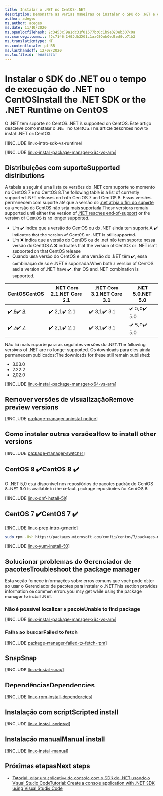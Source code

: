 ```yaml
---
title: Instalar o .NET no CentOS-.NET
description: Demonstra as várias maneiras de instalar o SDK do .NET e o tempo de execução do .NET no CentOS.
author: adegeo
ms.author: adegeo
ms.date: 11/10/2020
ms.openlocfilehash: 2c3453c79a1dc31f01577bc0c1b9e320eb307c0a
ms.sourcegitcommit: 45c7148f2483db2501c1aa696ab6ed2ed8cb71b2
ms.translationtype: MT
ms.contentlocale: pt-BR
ms.lasthandoff: 12/08/2020
ms.locfileid: "96851673"
---
```

# <a name="install-the-net-sdk-or-the-net-runtime-on-centos"></a><span data-ttu-id="85d9b-103">Instalar o SDK do .NET ou o tempo de execução do .NET no CentOS</span><span class="sxs-lookup"><span data-stu-id="85d9b-103">Install the .NET SDK or the .NET Runtime on CentOS</span></span>

<span data-ttu-id="85d9b-104">O .NET tem suporte no CentOS.</span><span class="sxs-lookup"><span data-stu-id="85d9b-104">.NET is supported on CentOS.</span></span> <span data-ttu-id="85d9b-105">Este artigo descreve como instalar o .NET no CentOS.</span><span class="sxs-lookup"><span data-stu-id="85d9b-105">This article describes how to install .NET on CentOS.</span></span>

[!INCLUDE [linux-intro-sdk-vs-runtime](includes/linux-intro-sdk-vs-runtime.md)]

[!INCLUDE [linux-install-package-manager-x64-vs-arm](includes/linux-install-package-manager-x64-vs-arm.md)]

## <a name="supported-distributions"></a><span data-ttu-id="85d9b-106">Distribuições com suporte</span><span class="sxs-lookup"><span data-stu-id="85d9b-106">Supported distributions</span></span>

<span data-ttu-id="85d9b-107">A tabela a seguir é uma lista de versões do .NET com suporte no momento no CentOS 7 e no CentOS 8.</span><span class="sxs-lookup"><span data-stu-id="85d9b-107">The following table is a list of currently supported .NET releases on both CentOS 7 and CentOS 8.</span></span> <span data-ttu-id="85d9b-108">Essas versões permanecem com suporte até que a versão do [.net atinja o fim do suporte](https://dotnet.microsoft.com/platform/support/policy/dotnet-core) ou a versão do CentOS não seja mais suportada.</span><span class="sxs-lookup"><span data-stu-id="85d9b-108">These versions remain supported until either the version of [.NET reaches end-of-support](https://dotnet.microsoft.com/platform/support/policy/dotnet-core) or the version of CentOS is no longer supported.</span></span>

- <span data-ttu-id="85d9b-109">Um ✔️ indica que a versão do CentOS ou do .NET ainda tem suporte.</span><span class="sxs-lookup"><span data-stu-id="85d9b-109">A ✔️ indicates that the version of CentOS or .NET is still supported.</span></span>
- <span data-ttu-id="85d9b-110">Um ❌ indica que a versão do CentOS ou do .net não tem suporte nessa versão do CentOS.</span><span class="sxs-lookup"><span data-stu-id="85d9b-110">A ❌ indicates that the version of CentOS or .NET isn't supported on that CentOS release.</span></span>
- <span data-ttu-id="85d9b-111">Quando uma versão do CentOS e uma versão do .NET têm ✔️, essa combinação de so e .NET é suportada.</span><span class="sxs-lookup"><span data-stu-id="85d9b-111">When both a version of CentOS and a version of .NET have ✔️, that OS and .NET combination is supported.</span></span>

| <span data-ttu-id="85d9b-112">CentOS</span><span class="sxs-lookup"><span data-stu-id="85d9b-112">CentOS</span></span>                   | <span data-ttu-id="85d9b-113">.NET Core 2.1</span><span class="sxs-lookup"><span data-stu-id="85d9b-113">.NET Core 2.1</span></span> | <span data-ttu-id="85d9b-114">.NET Core 3.1</span><span class="sxs-lookup"><span data-stu-id="85d9b-114">.NET Core 3.1</span></span> | <span data-ttu-id="85d9b-115">.NET 5.0</span><span class="sxs-lookup"><span data-stu-id="85d9b-115">.NET 5.0</span></span> |
|--------------------------|---------------|---------------|----------------|
| <span data-ttu-id="85d9b-116">✔️ [8](#centos-8-)</span><span class="sxs-lookup"><span data-stu-id="85d9b-116">✔️ [8](#centos-8-)</span></span> | <span data-ttu-id="85d9b-117">✔️ 2,1</span><span class="sxs-lookup"><span data-stu-id="85d9b-117">✔️ 2.1</span></span>        | <span data-ttu-id="85d9b-118">✔️ 3,1</span><span class="sxs-lookup"><span data-stu-id="85d9b-118">✔️ 3.1</span></span>        | <span data-ttu-id="85d9b-119">✔️ 5,0</span><span class="sxs-lookup"><span data-stu-id="85d9b-119">✔️ 5.0</span></span> |
| <span data-ttu-id="85d9b-120">✔️ [7](#centos-7-)</span><span class="sxs-lookup"><span data-stu-id="85d9b-120">✔️ [7](#centos-7-)</span></span> | <span data-ttu-id="85d9b-121">✔️ 2,1</span><span class="sxs-lookup"><span data-stu-id="85d9b-121">✔️ 2.1</span></span>        | <span data-ttu-id="85d9b-122">✔️ 3,1</span><span class="sxs-lookup"><span data-stu-id="85d9b-122">✔️ 3.1</span></span>        | <span data-ttu-id="85d9b-123">✔️ 5,0</span><span class="sxs-lookup"><span data-stu-id="85d9b-123">✔️ 5.0</span></span> |

<span data-ttu-id="85d9b-124">Não há mais suporte para as seguintes versões do .NET.</span><span class="sxs-lookup"><span data-stu-id="85d9b-124">The following versions of .NET are no longer supported.</span></span> <span data-ttu-id="85d9b-125">Os downloads para eles ainda permanecem publicados:</span><span class="sxs-lookup"><span data-stu-id="85d9b-125">The downloads for these still remain published:</span></span>

- <span data-ttu-id="85d9b-126">3.0</span><span class="sxs-lookup"><span data-stu-id="85d9b-126">3.0</span></span>
- <span data-ttu-id="85d9b-127">2.2</span><span class="sxs-lookup"><span data-stu-id="85d9b-127">2.2</span></span>
- <span data-ttu-id="85d9b-128">2,0</span><span class="sxs-lookup"><span data-stu-id="85d9b-128">2.0</span></span>

[!INCLUDE [linux-install-package-manager-x64-vs-arm](includes/linux-install-package-manager-x64-vs-arm.md)]

## <a name="remove-preview-versions"></a><span data-ttu-id="85d9b-129">Remover versões de visualização</span><span class="sxs-lookup"><span data-stu-id="85d9b-129">Remove preview versions</span></span>

[!INCLUDE [package-manager uninstall notice](./includes/linux-uninstall-preview-info.md)]

## <a name="how-to-install-other-versions"></a><span data-ttu-id="85d9b-130">Como instalar outras versões</span><span class="sxs-lookup"><span data-stu-id="85d9b-130">How to install other versions</span></span>

[!INCLUDE [package-manager-switcher](./includes/package-manager-heading-hack-pkgname.md)]

## <a name="centos-8-"></a><span data-ttu-id="85d9b-131">CentOS 8 ✔️</span><span class="sxs-lookup"><span data-stu-id="85d9b-131">CentOS 8 ✔️</span></span>

<span data-ttu-id="85d9b-132">O .NET 5,0 está disponível nos repositórios de pacotes padrão do CentOS 8.</span><span class="sxs-lookup"><span data-stu-id="85d9b-132">.NET 5.0 is available in the default package repositories for CentOS 8.</span></span>

[!INCLUDE [linux-dnf-install-50](includes/linux-install-50-dnf.md)]

## <a name="centos-7-"></a><span data-ttu-id="85d9b-133">CentOS 7 ✔️</span><span class="sxs-lookup"><span data-stu-id="85d9b-133">CentOS 7 ✔️</span></span>

[!INCLUDE [linux-prep-intro-generic](includes/linux-prep-intro-generic.md)]

```bash
sudo rpm -Uvh https://packages.microsoft.com/config/centos/7/packages-microsoft-prod.rpm
```

[!INCLUDE [linux-yum-install-50](includes/linux-install-50-yum.md)]

## <a name="troubleshoot-the-package-manager"></a><span data-ttu-id="85d9b-134">Solucionar problemas do Gerenciador de pacotes</span><span class="sxs-lookup"><span data-stu-id="85d9b-134">Troubleshoot the package manager</span></span>

<span data-ttu-id="85d9b-135">Esta seção fornece informações sobre erros comuns que você pode obter ao usar o Gerenciador de pacotes para instalar o .NET.</span><span class="sxs-lookup"><span data-stu-id="85d9b-135">This section provides information on common errors you may get while using the package manager to install .NET.</span></span>

### <a name="unable-to-find-package"></a><span data-ttu-id="85d9b-136">Não é possível localizar o pacote</span><span class="sxs-lookup"><span data-stu-id="85d9b-136">Unable to find package</span></span>

[!INCLUDE [linux-install-package-manager-x64-vs-arm](includes/linux-install-package-manager-x64-vs-arm.md)]

### <a name="failed-to-fetch"></a><span data-ttu-id="85d9b-137">Falha ao buscar</span><span class="sxs-lookup"><span data-stu-id="85d9b-137">Failed to fetch</span></span>

[!INCLUDE [package-manager-failed-to-fetch-rpm](includes/package-manager-failed-to-fetch-rpm.md)]

## <a name="snap"></a><span data-ttu-id="85d9b-138">Snap</span><span class="sxs-lookup"><span data-stu-id="85d9b-138">Snap</span></span>

[!INCLUDE [linux-install-snap](includes/linux-install-snap.md)]

## <a name="dependencies"></a><span data-ttu-id="85d9b-139">Dependências</span><span class="sxs-lookup"><span data-stu-id="85d9b-139">Dependencies</span></span>

[!INCLUDE [linux-rpm-install-dependencies](includes/linux-rpm-install-dependencies.md)]

## <a name="scripted-install"></a><span data-ttu-id="85d9b-140">Instalação com script</span><span class="sxs-lookup"><span data-stu-id="85d9b-140">Scripted install</span></span>

[!INCLUDE [linux-install-scripted](includes/linux-install-scripted.md)]

## <a name="manual-install"></a><span data-ttu-id="85d9b-141">Instalação manual</span><span class="sxs-lookup"><span data-stu-id="85d9b-141">Manual install</span></span>

[!INCLUDE [linux-install-manual](includes/linux-install-manual.md)]

## <a name="next-steps"></a><span data-ttu-id="85d9b-142">Próximas etapas</span><span class="sxs-lookup"><span data-stu-id="85d9b-142">Next steps</span></span>

- [<span data-ttu-id="85d9b-143">Tutorial: criar um aplicativo de console com o SDK do .NET usando o Visual Studio Code</span><span class="sxs-lookup"><span data-stu-id="85d9b-143">Tutorial: Create a console application with .NET SDK using Visual Studio Code</span></span>](../tutorials/with-visual-studio-code.md)
